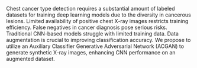Chest cancer type detection requires a substantial amount of labeled datasets for training deep learning models due to the diversity in cancerous lesions.
Limited availability of positive chest X-ray images restricts training efficiency.
False negatives in cancer diagnosis pose serious risks.
Traditional CNN-based models struggle with limited training data.
Data augmentation is crucial to improving classification accuracy.
We propose to utilize an Auxiliary Classifier Generative Adversarial Network (ACGAN) to generate synthetic X-ray images, enhancing CNN performance on an augmented dataset.

